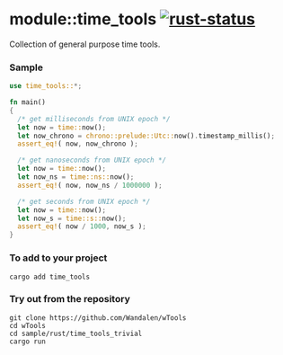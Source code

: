 # module::time_tools [![rust-status](https://github.com/Wandalen/wTools/actions/workflows/RustPublish.yml/badge.svg)](https://github.com/Wandalen/wTools/actions/workflows/RustPublish.yml)

Collection of general purpose time tools.

### Sample

``` rust test
use time_tools::*;

fn main()
{
  /* get milliseconds from UNIX epoch */
  let now = time::now();
  let now_chrono = chrono::prelude::Utc::now().timestamp_millis();
  assert_eq!( now, now_chrono );

  /* get nanoseconds from UNIX epoch */
  let now = time::now();
  let now_ns = time::ns::now();
  assert_eq!( now, now_ns / 1000000 );

  /* get seconds from UNIX epoch */
  let now = time::now();
  let now_s = time::s::now();
  assert_eq!( now / 1000, now_s );
}
```

<!-- # qqq : for Rust dev : please add --> <!-- aaa : done -->

### To add to your project

``` shell
cargo add time_tools
```

### Try out from the repository

``` shell test
git clone https://github.com/Wandalen/wTools
cd wTools
cd sample/rust/time_tools_trivial
cargo run
```
